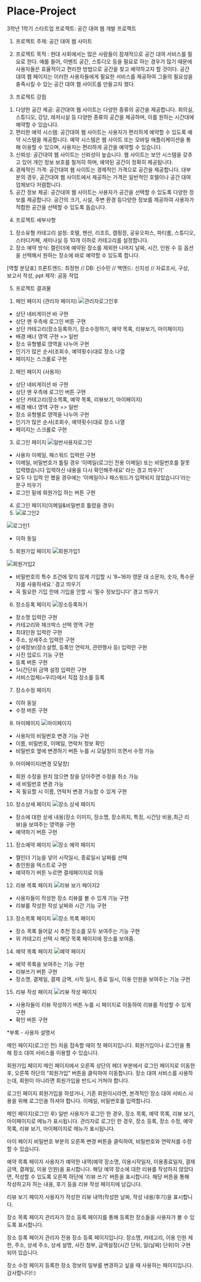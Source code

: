 # Place-Project
3학년 1학기 스타트업 프로젝트: 
공간 대여 웹 개발 프로젝트

1. 프로젝트 주제: 공간 대여 웹 사이트

2. 프로젝트 목적
: 현대 사회에서는 많은 사람들이 잠재적으로 공간 대여 서비스를 필요로 한다. 예를
들어, 이벤트 공간, 스튜디오 등을 필요로 하는 경우가 많기 때문에 사용자들은
효율적이고 편리한 방법으로 공간을 찾고 예약하고자 할 것이다. 공간 대여 웹 페이지는
이러한 사용자들에게 필요한 서비스를 제공하여 그들의 필요성을 충족시킬 수 있는
공간 대여 웹 사이트를 만들고자 했다.

3. 프로젝트 강점
  1) 다양한 공간 제공: 공간대여 웹 사이트는 다양한 종류의 공간을 제공합니다.
회의실, 스튜디오, 강당, 레저시설 등 다양한 종류의 공간을 제공하며, 이를 원하는 시간대에 예약할 수 있습니다.
  2) 편리한 예약 시스템: 공간대여 웹 사이트는 사용자가 편리하게 예약할 수 있도록 예약 시스템을 제공합니다.
예약 시스템은 웹 사이트 또는 모바일 애플리케이션을 통해 이용할 수 있으며, 사용자는 편리하게 공간을 예약할 수 있습니다.
  3) 신뢰성: 공간대여 웹 사이트는 신뢰성이 높습니다. 웹 사이트는 보안 시스템을 갖추고 있어 개인 정보 보호를 철저히 하며, 예약된 공간이 정확히 제공됩니다.
  4) 경제적인 가격: 공간대여 웹 사이트는 경제적인 가격으로 공간을 제공합니다.
대부분의 경우, 공간대여 웹 사이트에서 제공하는 가격은 일반적인 호텔이나 공간 대여 업체보다 저렴합니다.
  5) 공간 정보 제공: 공간대여 웹 사이트는 사용자가 공간을 선택할 수 있도록 다양한 정보를 제공합니다.
공간의 크기, 시설, 주변 환경 등다양한 정보를 제공하여 사용자가 적합한 공간을 선택할 수 있도록 돕습니다.

4. 프로젝트 세부사항
  1) 장소유형 카테고리 설정:
호텔, 펜션, 리조트, 캠핑장, 공유오피스, 파티룸, 스튜디오, 스터디카페, 세미나실 등 10개 이하로 카테고리를 설정합니다.
  2) 장소 예약 방식:
캘린더에 예약된 장소를 제외한 나머지 날짜, 시간, 인원 수 등 옵션을 선택해서 원하는 장소에 바로 예약할 수 있도록 합니다.

[역할 분담표]
프론트엔드: 최정현 //
DB: 신수민 // 
백엔드: 신지성 //
자료조사, 구상, 보고서 작성, ppt 제작: 공동 작업

5. 프로젝트 결과물
 
 1) 메인 페이지 (관리자 페이지)
  ![관리자로그인후](https://github.com/StarlightSSM/Place-Project/assets/87637645/df10da8c-6de3-408c-bc83-0f47b0340468)

  - 상단 네비게이션 바 구현
  - 상단 맨 우측에 로그인 버튼 구현
  - 상단 카테고리(장소등록하기, 장소수정하기, 예약 목록, 리뷰보기, 마이페이지)
  - 배경 배너 영역 구현 => 일반 
  - 장소 유형별로 영역을 나누어 구현
  - 인기가 많은 순서(조회수, 예약횟수)대로 장소 나열
  - 페이지는 스크롤로 구현

 2) 메인 페이지 (사용자)

  - 상단 네비게이션 바 구현
  - 상단 맨 우측에 로그인 버튼 구현
  - 상단 카테고리(장소목록, 예약 목록, 리뷰보기, 마이페이지)
  - 배경 배너 영역 구현 => 일반 
  - 장소 유형별로 영역을 나누어 구현
  - 인기가 많은 순서(조회수, 예약횟수)대로 장소 나열
  - 페이지는 스크롤로 구현

 3) 로그인 페이지
   ![일반사용자로그인](https://github.com/StarlightSSM/Place-Project/assets/87637645/46ba4a2e-2575-401d-8edd-37c83e969b23)


  - 사용자 이메일, 패스워드 입력란 구현
  - 이메일, 비밀번호가 틀릴 경우 ‘이메일(로그인 전용 이메일) 또는 비밀번호를 잘못 입력했습니다 입력하신 내용을 다시 확인해주세요’
    라는 경고 띄우기’
  - 모두 다 입력 안 했을 경우에는 ‘이메일이나 패스워드가 입력되지 않았습니다’라는 문구 띄우기
  - 로그인 밑에 회원가입 하는 버튼 구현

 4) 로그인 페이지(이메일&비밀번호 틀렸을 경우)
 5) ![로그인2](https://github.com/StarlightSSM/Place-Project/assets/87637645/c7cf4946-0a95-44de-a06b-dbfad95789b4)

   ![로그인1](https://github.com/StarlightSSM/Place-Project/assets/87637645/13776564-1763-4587-a8d5-fc9ade916026)


  - 이하 동일

 5) 회원가입 페이지
   ![회원가입1](https://github.com/StarlightSSM/Place-Project/assets/87637645/535f0431-5182-49b6-8b19-3ba8ce990327)

   ![회원가입2](https://github.com/StarlightSSM/Place-Project/assets/87637645/f8f045c2-698d-4d98-ad31-7a9ca090418c)

  - 비밀번호의 특수 조건에 맞지 않게 기입할 시 ‘8~16자 영문 대 소문자, 숫자, 특수문자를 사용하세요.’ 경고 띄우기
  - 꼭 필요한 기입 란에 기입을 안할 시 ‘필수 정보입니다’ 경고 띄우기

 6) 장소등록 페이지
  ![장소등록하기](https://github.com/StarlightSSM/Place-Project/assets/87637645/04f461f2-5032-45e0-a471-9d0ca24862f7)


  - 장소명 입력란 구현
  - 카테고리와 체크박스 선택 영역 구현
  - 최대인원 입력란 구현
  - 주소, 상세주소 입력란 구현
  - 상세정보(장소설명, 등록인 연락처, 관련행사 등) 입력란 구현
  - 사진 업로드 기능 구현
  - 등록 버튼 구현
  - 1시간단위 금액 설정 입력란 구현
  - 서비스업체(=우리)에서 직접 장소를 등록

 7) 장소수정 페이지

  - 이하 동일
  - 수정 버튼 구현

 8) 마이페이지
    ![마이페이지](https://github.com/StarlightSSM/Place-Project/assets/87637645/450c998a-879e-4187-9912-d43ed9741f1d)

  - 사용자의 비밀번호 변경 기능 구현
  - 이름, 비밀번호, 이메일, 연락처 정보 확인
  - 비밀번호 옆에 변경하기 버튼 누를 시 모달창이 뜨면서  수정 가능

 9) 마이페이지(변경 모달창)

  - 회원 수정을 원치 않으면 창을 닫아주면 수정을 취소 가능
  - 새 비밀번호 변경 가능
  - 꼭 필요할 시 이름, 연락처 변경 가능할 수 있게 구현

 10) 장소상세 페이지
   ![장소 상세 페이지](https://github.com/StarlightSSM/Place-Project/assets/87637645/b31f239d-3c6a-4064-8a65-035b0fc31c58)

  - 장소에 대한 상세 내용(장소 이미지, 장소명, 장소위치, 특징, 시간당 비용,최근 리뷰)을 보여주는 영역을 구현
  - 예약하기 버튼 구현

 11) 장소예약 페이지
   ![장소 예약 페이지](https://github.com/StarlightSSM/Place-Project/assets/87637645/96255848-33e0-464e-9552-070f3d813995)


  - 캘린더 기능을 넣어 시작일시, 종료일시 날짜를 선택
  - 총인원을 텍스트로 구현
  - 예약하기 버튼 누르면 결제페이지로 이동

 12) 리뷰 목록 페이지
    ![리뷰 보기 페이지2](https://github.com/StarlightSSM/Place-Project/assets/87637645/273e422b-f723-4ecf-b0f1-2eb154c314ab)


  - 사용자들이 작성한 장소 리뷰를 볼 수 있게 기능 구현
  - 리뷰를 작성한 작성 날짜와 시간 기능 구현

 13) 장소목록 페이지
    ![장소 목록 페이지](https://github.com/StarlightSSM/Place-Project/assets/87637645/828ede9b-df7a-4db7-bd7b-e57531f16755)

  - 장소 목록 들어갈 시 추천 장소를 모두 보여주는 기능 구현
  - 위 카테고리 선택 시 해당 목록 페이지에 장소를 보여줌.

 14) 예약 목록 페이지
    ![예약 페이지](https://github.com/StarlightSSM/Place-Project/assets/87637645/a38e5c29-6a07-44d8-80ac-63ef8d89219d)


  - 예약 목록을 보여주는 기능 구현
  - 리뷰쓰기 버튼 구현
  - 장소명, 결제일, 결제 금액, 시작 일시, 종료 일시, 이용 인원을 보여주는 기능 구현

 15) 리뷰 작성 페이지
    ![리뷰 작성 페이지](https://github.com/StarlightSSM/Place-Project/assets/87637645/fac8877c-f686-43e6-9818-c22f2f7b1f44)


  - 사용자들이 리뷰 작성하기 버튼 누를 시 페이지로 이동하여 리뷰를 작성할 수 있게 구현 
  - 확인 버튼 구현



*부록 - 사용자 설명서

메인 페이지(로그인 전)
처음 접속할 때의 첫 페이지입니다.
회원가입이나 로그인을 통해 장소 대여 서비스를 이용할 수 있습니다.

회원가입 페이지
메인 페이지에서 오른쪽 상단의 헤더 부분에서 로그인 페이지로 이동한 후, 오른쪽 하단의 “회원가입” 버튼을 클릭하여 이동합니다.
장소 대여 서비스를 사용하는데, 회원이 아니라면 회원가입을 반드시 거쳐야 합니다.

로그인 페이지
회원가입을 하셨거나, 기존 회원이시라면, 본격적인 장소 대여 서비스 사용을 위해
로그인을 하셔야 합니다.
이메일, 비밀번호를 입력합니다.

메인 페이지(로그인 후)
일반 사용자가 로그인 한 경우, 장소 목록, 예약 목록, 리뷰 보기, 마이페이지로 메뉴가 표시됩니다.
관리자로 로그인 한 경우, 장소 등록, 장소 수정, 예약 목록, 리뷰 보기, 마이페이지로 메뉴가 표시됩니다.

마이 페이지
비밀번호 부분의 오른쪽 변경 버튼을 클릭하여, 비밀번호와 연락처를 수정할 수 있습니다.

예약 목록 페이지
사용자가 예약한 내역(예약 장소명, 이용시작일자, 이용종료일자, 결제금액, 결제일, 이용 인원)을 표시합니다.
해당 예약 장소에 대한 리뷰를 작성하지 않았다면, 작성할 수 있도록 오른쪽 하단에 ‘리뷰 쓰기’ 버튼을 표시합니다.
해당 버튼을 통해 작성하고자 하는 내용, 후기 등을 리뷰 작성 페이지에 남깁니다.

리뷰 보기 페이지
사용자가 작성한 리뷰 내역(작성한 날짜, 작성 내용/후기)을 표시합니다.

장소 목록 페이지
관리자가 장소 등록 페이지를 통해 등록한 장소들을 사용자가 볼 수 있도록 표시합니다.

장소 등록 페이지
관리자 전용 장소 등록 페이지입니다.
장소명, 카테고리, 이용 인원 제한, 주소, 상세 주소, 상세 설명, 사진 첨부, 금액설정(시간 단위, 일(날짜) 단위)이 구현되어 있습니다.

장소 수정 페이지
등록한 장소 정보의 일부를 변경하고 싶을 때 사용하는 페이지입니다.
감사합니다!:)
